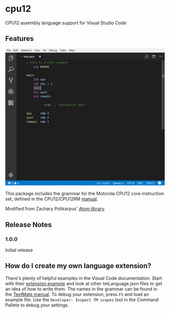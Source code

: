 # cpu12

CPU12 assembly language support for Visual Studio Code

## Features

![Syntax example](https://raw.githubusercontent.com/heztet/cpu12/master/example.png)

This package includes the grammar for the Motorola CPU12 core instruction set, defined in the CPU12/CPU12RM [manual](http://www.nxp.com/docs/en/reference-manual/CPU12RM.pdf).

Modified from Zachary Polikarpus' [Atom library](https://github.com/zpolygon95/language-cpu12).

## Release Notes

### 1.0.0

Initial release

## How do I create my own language extension?
There's plenty of helpful examples in the Visual Code documentation. Start with their [extension example](https://code.visualstudio.com/docs/extensions/example-hello-world) and look at other tmLanguage.json files to get an idea of how to write them. The names in the grammar can be found in the [TextMate manual](https://manual.macromates.com/en/language_grammars). To debug your extension, press `F5` and load an example file. Use the `Developer: Inspect TM scopes` tool in the Command Pallete to debug your settings.